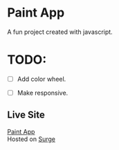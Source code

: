 # Paint App 
A fun project created with javascript.

# TODO:
* [ ] Add color wheel.
* [ ] Make responsive.


## Live Site
[Paint App](https://art-flow.surge.sh) <br>
Hosted on [Surge](https://surge.sh)